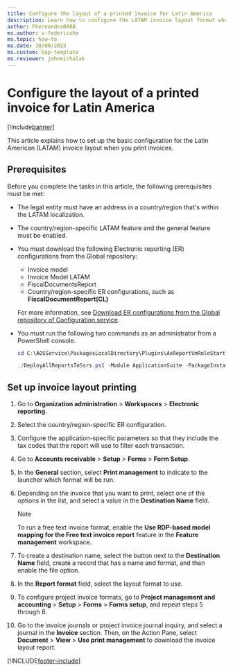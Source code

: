 ```yaml
---
title: Configure the layout of a printed invoice for Latin America
description: Learn how to configure the LATAM invoice layout format when printing a document, including prerequisites and an outline on setting up invoice layout printing.
author: Fhernandez0088
ms.author: v-federicohe
ms.topic: how-to
ms.date: 10/09/2023
ms.custom: bap-template
ms.reviewer: johnmichalak
---
```


# Configure the layout of a printed invoice for Latin America

[!include[banner](../../includes/banner.md)]

This article explains how to set up the basic configuration for the Latin American (LATAM) invoice layout when you print invoices.

## Prerequisites

Before you complete the tasks in this article, the following prerequisites must be met:

- The legal entity must have an address in a country/region that's within the LATAM localization.
- The country/region-specific LATAM feature and the general feature must be enabled.
- You must download the following Electronic reporting (ER) configurations from the Global repository:

    - Invoice model
    - Invoice Model LATAM
    - FiscalDocumentsReport
    - Country/region-specific ER configurations, such as **FiscalDocumentReport(CL)**

    For more information, see [Download ER configurations from the Global repository of Configuration service](../../../fin-ops-core/dev-itpro/analytics/er-download-configurations-global-repo.md).

- You must run the following two commands as an administrator from a PowerShell console.

    ```powershell
    cd C:\AOSService\PackagesLocalDirectory\Plugins\AxReportVmRoleStartupTask
    ```

    ```powershell
    ./DeployAllReportsToSsrs.ps1 -Module ApplicationSuite -PackageInstallLocation "C:\AosService\PackagesLocalDirectory"
    ```

## Set up invoice layout printing

1. Go to **Organization administration** \> **Workspaces** \> **Electronic reporting**.
2. Select the country/region-specific ER configuration.
3. Configure the application-specific parameters so that they include the tax codes that the report will use to filter each transaction.
4. Go to **Accounts receivable** \> **Setup** \> **Forms** \> **Form Setup**.
5. In the **General** section, select **Print management** to indicate to the launcher which format will be run. 
6. Depending on the invoice that you want to print, select one of the options in the list, and select a value in the **Destination Name** field.

    > [!NOTE]
    > To run a free text invoice format, enable the **Use RDP-based model mapping for the Free text invoice report** feature in the **Feature management** workspace.

7. To create a destination name, select the button next to the **Destination Name** field, create a record that has a name and format, and then enable the file option.
8. In the **Report format** field, select the layout format to use.
9. To configure project invoice formats, go to **Project management and accounting** \> **Setup** \> **Forms** \> **Forms setup**, and repeat steps 5 through 8.
10. Go to the invoice journals or project invoice journal inquiry, and select a journal in the **Invoice** section. Then, on the Action Pane, select **Document** \> **View** \> **Use print management** to download the invoice layout report.

[!INCLUDE[footer-include](../../../includes/footer-banner.md)]
